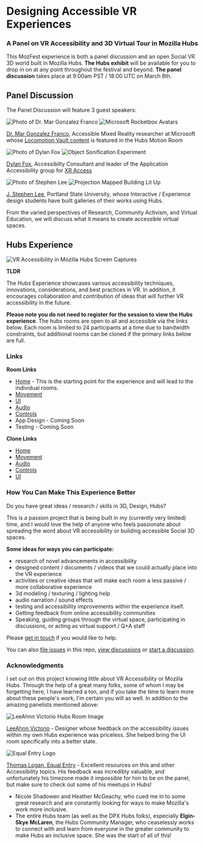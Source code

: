 # Designing Accessible VR Experiences

### A Panel on VR Accessibility and 3D Virtual Tour in Mozilla Hubs

This MozFest experience is both a panel discussion and an open Social VR 3D world built in Mozilla Hubs. **The Hubs exhibit** will be available for you to drop in on at any point throughout the festival and beyond. **The panel discussion** takes place at 9:00am PST / 18:00 UTC on March 8th.

## Panel Discussion

The Panel Discussion will feature 3 guest speakers:

![Photo of Dr. Mar Gonzalez Franco](https://raw.githubusercontent.com/heaversm/mozfestaccess/gh-pages/assets/img/margonzalezfranco-sm.jpg)
![Microsoft Rocketbox Avatars](https://raw.githubusercontent.com/heaversm/mozfestaccess/gh-pages/assets/img/mar-work.jpg)

[Dr. Mar Gonzalez Franco](https://www.microsoft.com/en-us/research/people/margon/), Accessible Mixed Reality researcher at Microsoft whose [Locomotion Vault content](https://locomotionvault.github.io/) is featured in the Hubs Motion Room

![Photo of Dylan Fox](https://raw.githubusercontent.com/heaversm/mozfestaccess/gh-pages/assets/img/dylanfox-sm.jpg)
![Object Sonification Experiment](https://raw.githubusercontent.com/heaversm/mozfestaccess/gh-pages/assets/img/dylan-work.jpg)

[Dylan Fox](https://drfoxdesign.com/), Accessibilty Consultant and leader of the Application Accessibility group for [XR Access](https://xraccess.org/)

![Photo of Stephen Lee](https://raw.githubusercontent.com/heaversm/mozfestaccess/gh-pages/assets/img/stephenlee-sm.jpg)
![Projection Mapped Building Lit Up](https://raw.githubusercontent.com/heaversm/mozfestaccess/gh-pages/assets/img/stephenlee-work.jpg)

[J. Stephen Lee](https://jstephenlee.cargo.site/), Portland State University, whose Interactive / Experience design students have built galleries of their works using Hubs.

From the varied perspectives of Research, Community Activism, and Virtual Education, we will discuss what it means to create accessible virtual spaces.

## Hubs Experience

![VR Accessibility in Mozilla Hubs Screen Captures](https://raw.githubusercontent.com/heaversm/mozfestaccess/gh-pages/assets/img/mozaccess.gif)

**TLDR**

The Hubs Experience showcases various accessibility techniques, innovations, considerations, and best practices in VR. In addition, it encourages collaboration and contribution of ideas that will further VR accessibility in the future.

**Please note you do not need to register for the session to view the Hubs experience**. The hubs rooms are open to all and accessible via the links below. Each room is limited to 24 participants at a time due to bandwidth constraints, but additional rooms can be cloned if the primary links below are full.

### Links

**Room Links**

- [Home](https://hubs.mozilla.com/MvPSJJQ/mozfest-vr-accessibility) - This is the starting point for the experience and will lead to the individual rooms.
- [Movement](https://hubs.mozilla.com/rrHKXLN/mozfest-vr-accessibility-movement)
- [UI](https://hubs.mozilla.com/Pz7LyUJ/mozfest-vr-accessibility-ui)
- [Audio](https://hubs.mozilla.com/bgCBCLA/mozfest-vr-accessibility-audio)
- [Controls](https://hubs.mozilla.com/4SpqZKT/mozfest-vr-accessibility-controls)
- App Design - Coming Soon
- Testing - Coming Soon

**Clone Links**

- [Home](https://hubs.mozilla.com/scenes/reMD582)
- [Movement](https://hubs.mozilla.com/scenes/ya4qXQN)
- [Audio](https://hubs.mozilla.com/scenes/ZfxHDyp)
- [Controls](https://hubs.mozilla.com/scenes/DgpqKVZ)
- [UI](https://hubs.mozilla.com/scenes/UUuyynG)

### How You Can Make This Experience Better

Do you have great ideas / research / skills in 3D, Design, Hubs?

This is a passion project that is being built in my (currently very limited) time, and I would love the help of anyone who feels passionate about spreading the word about VR accessibility or building accessible Social 3D spaces.

**Some ideas for ways you can participate:**

- research of novel advancements in accessibility
- designed content / documents / videos that we could actually place into the VR experience
- activities or creative ideas that will make each room a less passive / more collaborative experience
- 3d modeling / texturing / lighting help
- audio narration / sound effects
- testing and accessibility improvements within the experience itself.
- Getting feedback from online accessibility communities
- Speaking, guiding groups through the virtual space, participating in discussions, or acting as virtual support / Q+A staff

Please [get in touch](mailto:mheavers@mozilla.com) if you would like to help.

You can also [file issues](https://github.com/heaversm/mozfestaccess/issues/new/choose) in this repo, [view discussions](https://github.com/heaversm/mozfestaccess/discussions) or [start a discussion](https://github.com/heaversm/mozfestaccess/discussions/new).

### Acknowledgments

I set out on this project knowing little about VR Accessibility or Mozilla Hubs. Through the help of a great many folks, some of whom I may be forgetting here, I have learned a ton, and if you take the time to learn more about these people's work, I'm certain you will as well. In addition to the amazing panelists mentioned above:

![LeeAhnn Victorio Hubs Room Image](https://raw.githubusercontent.com/heaversm/mozfestaccess/gh-pages/assets/img/logo-leeahnn.jpg)

[LeeAhnn Victorio](https://www.linkedin.com/in/leeahnn-victorio-6785ab16b/) - Designer whose feedback on the accessibility issues within my own Hubs experience was priceless. She helped bring the UI room specifically into a better state.

![Equal Entry Logo](https://raw.githubusercontent.com/heaversm/mozfestaccess/gh-pages/assets/img/logo-equal-entry.jpg)

[Thomas Logan, Equal Entry](https://equalentry.com/about/) - Excellent resources on this and other Accessibility topics. His feedback was incredibly valuable, and unfortunately his timezone made it impossible for him to be on the panel, but make sure to check out some of his meetups in Hubs!

- Nicole Shadowen and Heather McGeachy, who cued me in to some great research and are constantly looking for ways to make Mozilla's work more inclusive.
- The entire Hubs team (as well as the DPX Hubs folks), especially **Elgin-Skye McLaren**, the Hubs Community Manager, who ceaselessly works to connect with and learn from everyone in the greater community to make Hubs an inclusive space. She was the start of all of this!
